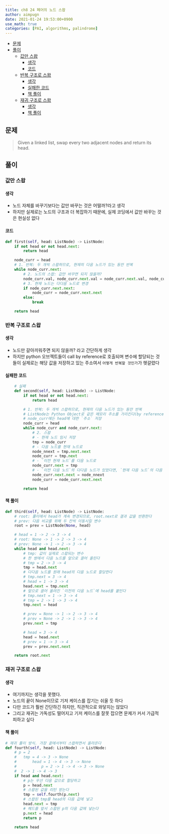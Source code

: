 ```yaml
---
title: ch8 24 페어의 노드 스왑
author: aimpugn
date: 2021-01-24 19:53:00+0900
use_math: true
categories: [PAI, algorithms, palindrome]
---
```


- [문제](#문제)
- [풀이](#풀이)
  - [값만 스왑](#값만-스왑)
    - [생각](#생각)
    - [코드](#코드)
  - [반복 구조로 스왑](#반복-구조로-스왑)
    - [생각](#생각-1)
    - [실패한 코드](#실패한-코드)
    - [책 풀이](#책-풀이)
  - [재귀 구조로 스왑](#재귀-구조로-스왑)
    - [생각](#생각-2)
    - [책 풀이](#책-풀이-1)

## 문제

> Given a linked list, swap every two adjacent nodes and return its head.

## 풀이

### 값만 스왑

#### 생각

- 노드 자체를 바꾸기보다는 값만 바꾸는 것은 어떨까?라고 생각
- 하지만 실제로는 노드의 구조과 더 복잡하기 때문에, 실제 코딩에서 값만 바꾸는 것은 현실성 없다

#### 코드

```python
def first(self, head: ListNode) -> ListNode:
    if not head or not head.next:
        return head

    node_curr = head
    # 1. 반복: 두 개씩 스왑하므로, 현재의 다음 노드가 있는 동안 반복
    while node_curr.next:
        # 2. 노드의 스왑: 값만 바꾸면 되지 않을까?
        node_curr.val, node_curr.next.val = node_curr.next.val, node_curr.val
        # 3. 현재 노드는 다다음 노드로 변경
        if node_curr.next.next:
            node_curr = node_curr.next.next
        else:
            break

    return head
```

### 반복 구조로 스왑

#### 생각

- 노드만 갈아끼워주면 되지 않을까? 라고 간단하게 생각
- 하지만 python 오브젝트들이 call by reference로 호출되며 변수에 할당되는 것들이 실제로는 해당 값을 저장하고 있는 주소여서 `어떻게 반복할 것인가`가 헷갈렸다

#### 실패한 코드

```python
    # 실패
    def second(self, head: ListNode) -> ListNode:
        if not head or not head.next:
            return head

        # 1. 반복: 두 개씩 스왑하므로, 현재의 다음 노드가 있는 동안 반복
        # ListNode는 Python Object로 같은 메모리 주소를 가리킨다(by reference)
        # node_curr에는 head에 대한 `주소` 저장
        node_curr = head
        while node_curr and node_curr.next:
            # 2. 스왑
            # - 현재 노드 임시 저장
            tmp = node_curr
            # - 다음 노드를 현재 노드로
            node_nnext = tmp.next.next
            node_curr = tmp.next
            # - `이전 현재 노드`를 다음 노드로
            node_curr.next = tmp
            # - `이전 다음 노드`의 다다음 노드가 있었다면, `현재 다음 노드`의 다음 노드로 치환
            node_curr.next.next = node_nnext
            node_curr = node_curr.next.next

        return head
```

#### 책 풀이

```python
def third(self, head: ListNode) -> ListNode:
    # root: 풀이에서 head가 계속 변경되므로, root.next로 결과 값을 반환한다
    # prev: 다음 비교를 위해 두 칸씩 이동시킬 변수
    root = prev = ListNode(None, head)

    # head = 1 -> 2 -> 3 -> 4
    # root: None -> 1 -> 2 -> 3 -> 4
    # prev: None -> 1 -> 2 -> 3 -> 4
    while head and head.next:
        # tmp: 값이 실제로 스왑되는 변수
        # 한 쌍에서 다음 노드를 앞으로 끌어 올린다
        # tmp = 2 -> 3 -> 4
        tmp = head.next
        # 다다음 노드를 원래 head의 다음 노드로 할당한다
        # tmp.next = 3 -> 4
        # head = 1 -> 3 -> 4
        head.next = tmp.next
        # 앞으로 끌어 올려진 `이전의 다음 노드`에 head를 붙인다
        # tmp.next = 1 -> 3 -> 4
        # tmp = 2 -> 1 -> 3 -> 4
        tmp.next = head

        # prev = None -> 1 -> 2 -> 3 -> 4
        # prev = None -> 2 -> 1 -> 3 -> 4
        prev.next = tmp

        # head = 3 -> 4
        head = head.next
        # prev = 1 -> 3 -> 4
        prev = prev.next.next

    return root.next
```

### 재귀 구조로 스왑

#### 생각

- 여기까지는 생각을 못했다.
- 노드의 끝이 None이므로 기저 케이스를 잡기는 쉬울 듯 하다
- 다만 코드가 훨씬 간단하긴 하지만, 직관적으로 와닿지는 않았다
- 그리고 재귀는 가독성도 떨어지고 기저 케이스를 잘못 잡으면 문제가 커서 가급적 피하고 싶다

#### 책 풀이

```python
# 재귀 풀이 방식. 가장 끝에서부터 스왑하면서 올라온다
def fourth(self, head: ListNode) -> ListNode:
    # p = 2
    #   tmp = 4 -> 3 -> None
    #       head = 1 -> 4 -> 3 -> None
    #           p = 2 -> 1 -> 4 -> 3 -> None
    #  2 -> 1 -> 4 -> 3
    if head and head.next:
        # p는 우선 다음 값으로 할당하고
        p = head.next
        # 스왑된 값을 리턴 받는다
        tmp = self.fourth(p.next)
        # 스왑된 tmp를 head의 다음 값에 넣고
        head.next = tmp
        # 헤드를 앞서 스왑된 p의 다음 값에 넣는다
        p.next = head
        return p

    return head
```
